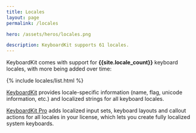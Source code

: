 ```yaml
---
title: Locales
layout: page
permalink: /locales

hero: /assets/heros/locales.png

description: KeyboardKit supports 61 locales.
---
```


KeyboardKit comes with support for <b>{{site.locale_count}}</b> keyboard locales, with more being added over time:

{% include locales/list.html %}

[KeyboardKit](/open-source) provides locale-specific information (name, flag, unicode information, etc.) and localized strings for all keyboard locales.

[KeyboardKit Pro](/pro) adds localized input sets, keyboard layouts and callout actions for all locales in your license, which lets you create fully localized system keyboards.